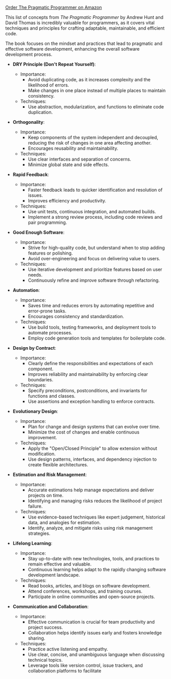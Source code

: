 [Order The Pragmatic Programmer on Amazon](https://www.amazon.com/dp/B0833FBNHV?&_encoding=UTF8&tag=architect011b-20&linkCode=ur2&linkId=dfde76611bb45b944b501ce3ac5ba37b&camp=1789&creative=9325)

This list of concepts from *The Pragmatic Programmer* by Andrew Hunt and David Thomas is incredibly valuable for programmers, as it covers vital techniques and principles for crafting adaptable, maintainable, and efficient code. 

The book focuses on the mindset and practices that lead to pragmatic and effective software development, enhancing the overall software development process.

* **DRY Principle (Don't Repeat Yourself)**:
    * Importance:
        * Avoid duplicating code, as it increases complexity and the likelihood of errors.
        * Make changes in one place instead of multiple places to maintain consistency.
    * Techniques:
        * Use abstraction, modularization, and functions to eliminate code duplication.

* **Orthogonality**:
    * Importance:
        * Keep components of the system independent and decoupled, reducing the risk of changes in one area affecting another.
        * Encourages reusability and maintainability.
    * Techniques:
        * Use clear interfaces and separation of concerns.
        * Minimize global state and side effects.

* **Rapid Feedback**:
    * Importance:
        * Faster feedback leads to quicker identification and resolution of issues.
        * Improves efficiency and productivity.
    * Techniques:
        * Use unit tests, continuous integration, and automated builds.
        * Implement a strong review process, including code reviews and pair programming.

* **Good Enough Software**:
    * Importance:
        * Strive for high-quality code, but understand when to stop adding features or polishing.
        * Avoid over-engineering and focus on delivering value to users.
    * Techniques:
        * Use iterative development and prioritize features based on user needs.
        * Continuously refine and improve software through refactoring.

* **Automation**:
    * Importance:
        * Saves time and reduces errors by automating repetitive and error-prone tasks.
        * Encourages consistency and standardization.
    * Techniques:
        * Use build tools, testing frameworks, and deployment tools to automate processes.
        * Employ code generation tools and templates for boilerplate code.

* **Design by Contract**:
    * Importance:
        * Clearly define the responsibilities and expectations of each component.
        * Improves reliability and maintainability by enforcing clear boundaries.
    * Techniques:
        * Specify preconditions, postconditions, and invariants for functions and classes.
        * Use assertions and exception handling to enforce contracts.

* **Evolutionary Design**:
    * Importance:
        * Plan for change and design systems that can evolve over time.
        * Minimize the cost of changes and enable continuous improvement.
    * Techniques:
        * Apply the "Open/Closed Principle" to allow extension without modification.
        * Use design patterns, interfaces, and dependency injection to create flexible architectures.

* **Estimation and Risk Management**:
    * Importance:
        * Accurate estimations help manage expectations and deliver projects on time.
        * Identifying and managing risks reduces the likelihood of project failure.
    * Techniques:
        * Use evidence-based techniques like expert judgement, historical data, and analogies for estimation.
        * Identify, analyze, and mitigate risks using risk management strategies.

* **Lifelong Learning**:
    * Importance:
        * Stay up-to-date with new technologies, tools, and practices to remain effective and valuable.
        * Continuous learning helps adapt to the rapidly changing software development landscape.
    * Techniques:
        * Read books, articles, and blogs on software development.
        * Attend conferences, workshops, and training courses.
        * Participate in online communities and open-source projects.

* **Communication and Collaboration**:
    * Importance:
        * Effective communication is crucial for team productivity and project success.
        * Collaboration helps identify issues early and fosters knowledge sharing.
    * Techniques:
        * Practice active listening and empathy.
        * Use clear, concise, and unambiguous language when discussing technical topics.
        * Leverage tools like version control, issue trackers, and collaboration platforms to facilitate